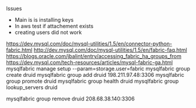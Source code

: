 Issues

* Main is is installing keys 
* In aws test if attachement exists
* creating users did not work


https://dev.mysql.com/doc/mysql-utilities/1.5/en/connector-python-fabric.html
http://dev.mysql.com/doc/mysql-utilities/1.5/en/fabric-faq.html
https://blogs.oracle.com/jbalint/entry/accessing_fabric_ha_groups_from
https://dev.mysql.com/tech-resources/articles/mysql-fabric-ga.html
mysqlfabric manage setup --param=storage.user=fabric
mysqlfabric group create druid
mysqlfabric group add druid 198.211.97.48:3306
mysqlfabric group promote druid
mysqlfabric group health druid
mysqlfabric group lookup_servers druid


mysqlfabric group remove druid 208.68.38.140:3306